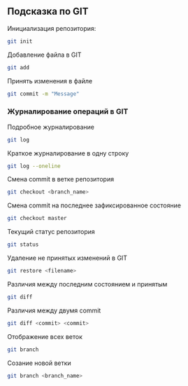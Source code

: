 ## Подсказка по GIT

Инициализация репозитория:
```sh
git init
```

Добавление файла в GIT
```sh
git add
```

Принять изменения в файле
```sh
git commit -m "Message"
```

### Журналирование операций в GIT

Подробное журналирование
```sh
git log
```
Краткое журналирование в одну строку
```sh
git log --oneline
```

Смена commit в ветке репозитория
```sh
git checkout <branch_name>
```

Смена commit на последнее зафиксированное состояние
```sh
git checkout master
```

Текущий статус репозитория
```sh
git status
```

Удаление не принятых изменений в GIT
```sh
git restore <filename>
```

Различия между последним состоянием и принятым
```sh
git diff
```

Различия между двумя commit
```sh
git diff <commit> <commit>
```

Отображение всех веток
```sh
git branch
```

Созание новой ветки
```sh
git branch <branch_name>
```
